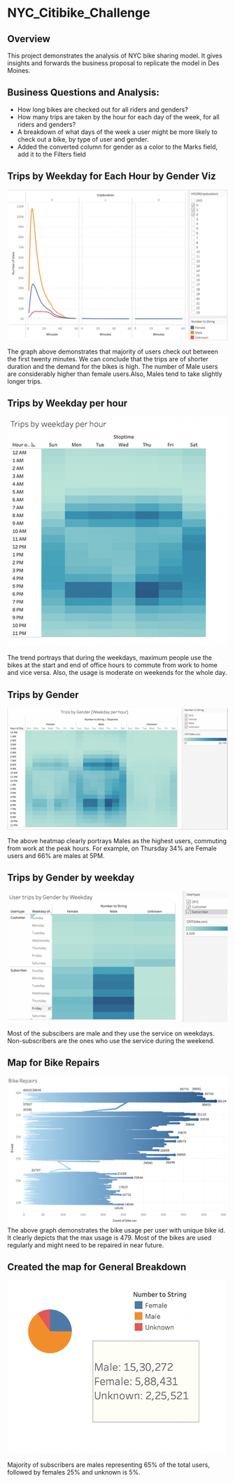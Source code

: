 # NYC_Citibike_Challenge

## Overview

This project demonstrates the analysis of NYC bike sharing model. It gives insights and forwards the business proposal to replicate the model in Des Moines.

## Business Questions and Analysis:
* How long bikes are checked out for all riders and genders?
* How many trips are taken by the hour for each day of the week, for all riders and genders?
* A breakdown of what days of the week a user might be more likely to check out a bike, by type of user and gender.
* Added the converted column for gender as a color to the Marks field, add it to the Filters field

##  Trips by Weekday for Each Hour by Gender Viz

![alt text](https://github.com/nikmahadeshwar/NYC_Citibike_Challenge/blob/main/Screen%20Shot%202021-11-01%20at%201.16.32%20PM.png)

The graph above demonstrates that majority of users check out between the first twenty minutes. We can conclude that the trips are of shorter duration and the demand for the bikes is high. The number of Male users are considerably higher than female users.Also, Males tend to take slightly longer trips.

## Trips by Weekday per hour

![alt text](https://github.com/nikmahadeshwar/NYC_Citibike_Challenge/blob/main/Screen%20Shot%202021-11-01%20at%201.32.20%20PM.png)

The trend portrays that during the weekdays, maximum people use the bikes at the start and end of office hours to commute from work to home and vice versa. Also, the usage is moderate on weekends for the whole day.

## Trips by Gender

![alt text](https://github.com/nikmahadeshwar/NYC_Citibike_Challenge/blob/main/Screen%20Shot%202021-11-01%20at%202.11.21%20PM.png)

The above heatmap clearly portrays Males as the highest users, commuting from work at the peak hours. For example, on Thursday  34% are Female users and 66% are males at 5PM.

## Trips by Gender by weekday

![alt text](https://github.com/nikmahadeshwar/NYC_Citibike_Challenge/blob/main/Screen%20Shot%202021-11-01%20at%202.16.35%20PM.png)

Most of the subscibers are male and they use the service on weekdays.  Non-subscribers are the ones who use the service during the weekend.

## Map for Bike Repairs
![alt text](https://github.com/nikmahadeshwar/NYC_Citibike_Challenge/blob/main/Screen%20Shot%202021-10-31%20at%204.38.46%20PM.png)
The above graph demonstrates the bike usage per user with unique bike id. It clearly depicts that the max usage is 479. Most of the bikes are used regularly and might need to be repaired in near future.

## Created the map for General Breakdown

![alt text](https://github.com/nikmahadeshwar/NYC_Citibike_Challenge/blob/main/Screen%20Shot%202021-11-01%20at%203.40.19%20PM.png)

Majority of subscribers are males representing 65% of the total users, followed by females 25% and unknown is 5%.
